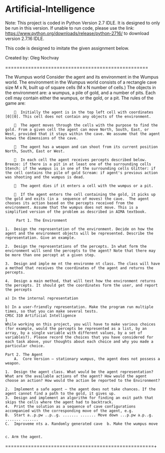 # Artificial-Intelligence


Note: This project is coded in Python Version 2.7 IDLE. It is designed to only be run in this version. 
If unable to run code, please use the link: https://www.python.org/downloads/release/python-2716/ to download version 2.7.16 IDLE.

This code is designed to imitate the given assignment below.

Created by: Oleg Nochvay

==================================================

The Wumpus world 
Consider the agent and its environment in the Wumpus world. The environment in the Wumpus world consists of a rectangle cave size M x N, built up of square cells (M x N number of cells.) The objects in the environment are: a wumpus, a pile of gold, and a number of pits. Each cell may contain either the wumpus, or the gold, or a pit. The rules of the game are: 

		  Initially the agent is in the top left cell with coordinates [0][0]. This cell does not contain any objects of the environment.  
		
		  The agent moves through the cells with the purpose to find the gold. From a given cell the agent can move North, South, East, or West, provided that it stays within the cave. We assume that the agent knows the dimensions of the cave.  
		
		  The agent has a weapon and can shoot from its current position North, South, East or West.  
		
		  In each cell the agent receives percepts described below. Breeze: if there is a pit in at least one of the surrounding cells Stench: if the wumpus is in one of the surrounding cells Glitter: if the cell contains the pile of gold Scream: if agent's previous action was shooting and the wumpus is dead.  
		
		  The agent dies if it enters a cell with the wumpus or a pit.  
		
		  If the agent enters the cell containing the gold, it picks up the gold and exits (in a  sequence of moves) the cave.  The agent chooses its action based on the percepts received from the environment. Assume that the wumpus does not move. This is a simplified version of the problem as described in AIMA textbook. 
		
		 Part 1. The Environment  
		 
	1.	Design the representation of the environment. Decide on how the agent and the environment objects will be represented. Describe the representation. Give an example.  
	
	2.	Design the representations of the percepts. In what form the environment will send the percepts to the agent? Note that there may be more than one percept at a given step.  
	
	3.	Design and imple me nt the environme nt class. The class will have a method that receives the coordinates of the agent and returns the percepts.  
	
	4.	Design a main method, that will test how the environment returns the percepts. It should get the coordinates form the user, and report the percepts  
	
	a) In the internal representation 

	b) In a user-friendly representation. Make the program run multiple times, so that you can make several tests. 
	CMSC 310 Artificial Intelligence 
	1 
	While working on this project, you will have to make various choices (for example, would the percepts be represented as a list, by an array, by a single variable with different values, by a set of variables?). Please record the choices that you have considered for each task above, your thoughts about each choice and why you made a particular choice. 

	Part 2. The Agent 
		A.	Core Version – stationary wumpus, the agent does not possess a weapon. 
	
	1.	Design the agent class. What would be the agent representation?  What are the available actions of the agent? How would the agent choose an action? How would the action be reported to the Environment?  
	2.	Implement a safe agent – the agent does not take chances. If the agent cannot find a path to the gold, it gives up.  
	3.	Design and implement an algorithm for finding an exit path that skips the cells where the agent had to backtrack.  
	4.	Print the solution as a sequence of cave configurations accompanied with the corresponding move of the agent, e.g.  
	B.	Start a..p.pw ..p..g. ....... ....... Move down ...p.pw a.p..g. ....... .......  
	C.	Improveme nts a. Randomly generated cave  b. Make the wumpus move  
	
	c. Arm the agent. 
====================================================+
